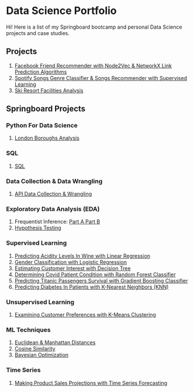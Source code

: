 # Data Science Portfolio

Hi! Here is a list of my Springboard bootcamp and personal Data Science projects and case studies.
 
## Projects
1. [Facebook Friend Recommender with Node2Vec & NetworkX Link Prediction Algorithms](https://github.com/HarshaMalireddy/Data-Science-Portfolio/tree/main/Projects/Facebook-Friend-Recommeder-Capstone)
2. [Spotify Songs Genre Classifier & Songs Recommender with Supervised Learning](https://github.com/HarshaMalireddy/Data-Science-Portfolio/tree/main/Projects/Spotify-Genre-Classifier-Capstone) 
3. [Ski Resort Facilities Analysis](https://github.com/HarshaMalireddy/Data-Science-Portfolio/tree/main/Projects/Ski-Resort-Guided-Capstone)
## Springboard Projects
### Python For Data Science
1. [London Boroughs Analysis](https://github.com/HarshaMalireddy/Data-Science-Portfolio/blob/main/Springboard%20Projects/Python%20For%20Data%20Science/London%20Boroughs%20Analysis/London%20Boroughs%20Analysis.ipynb)
### SQL
1. [SQL](https://github.com/HarshaMalireddy/Data-Science-Portfolio/blob/main/Springboard%20Projects/SQL/SQL.sql)
### Data Collection & Data Wrangling
1. [API Data Collection & Wrangling](https://github.com/HarshaMalireddy/Data-Science-Portfolio/blob/main/Springboard%20Projects/Data%20Collection%20%26%20Data%20Wrangling/API%20Data%20Collection%20%26%20Data%20Wrangling.ipynb)
### Exploratory Data Analysis (EDA)
1. Frequentist Inference: [Part A](https://github.com/HarshaMalireddy/Data-Science-Portfolio/blob/main/Springboard%20Projects/Exploratory%20Data%20Analysis%20(EDA)/Statistical%20Inference/Frequentist%20Inference%20Part%20A.ipynb)[ Part B](https://github.com/HarshaMalireddy/Data-Science-Portfolio/blob/main/Springboard%20Projects/Exploratory%20Data%20Analysis%20(EDA)/Statistical%20Inference/Frequentist%20Inference%20Part%20B.ipynb)
2. [Hypothesis Testing](https://github.com/HarshaMalireddy/Data-Science-Portfolio/blob/main/Springboard%20Projects/Exploratory%20Data%20Analysis%20(EDA)/Hypothesis%20Testing/Apps%20Hypothesis%20Testing.ipynb)
### Supervised Learning
1. [Predicting Acidity Levels In Wine with Linear Regression](https://github.com/HarshaMalireddy/Data-Science-Portfolio/blob/main/Springboard%20Projects/Supervised%20Learning%20Projects/Predicting%20Acidity%20Levels%20In%20Wine%20with%20Linear%20Regression/Predicting%20Acidity%20Levels%20In%20Wine%20with%20Linear%20Regression.ipynb)
2. [Gender Classification with Logistic Regression](https://github.com/HarshaMalireddy/Data-Science-Portfolio/blob/main/Springboard%20Projects/Supervised%20Learning%20Projects/Gender%20Classification%20with%20Logistic%20Regression/Gender%20Classification%20with%20Logistic%20Regression.ipynb)
3. [Estimating Customer Interest with Decision Tree](https://github.com/HarshaMalireddy/Data-Science-Portfolio/blob/main/Springboard%20Projects/Supervised%20Learning%20Projects/Estimating%20Customer%20Interest%20with%20Decision%20Tree/Estimating%20Customer%20Interest%20with%20Decision%20Tree.ipynb)
4. [Determining Covid Patient Condition with Random Forest Classifier](https://github.com/HarshaMalireddy/Data-Science-Portfolio/blob/main/Springboard%20Projects/Supervised%20Learning%20Projects/Determining%20Covid%20Patient%20Condition%20with%20Random%20Forest%20Classifier/Determining%20Covid%20Patient%20Condition%20with%20Random%20Forest%20Classifier.ipynb)
5. [Predicting Titanic Passengers Survival with Gradient Boosting Classifier](https://github.com/HarshaMalireddy/Data-Science-Portfolio/blob/main/Springboard%20Projects/Supervised%20Learning%20Projects/Predicting%20Titanic%20Passengers%20Survival%20with%20Gradient%20Boosting%20Classifier/Predicting%20Titanic%20Passengers%20Survival%20with%20Gradient%20Boosting%20Classifier.ipynb) 
6. [Predicting Diabetes In Patients with K-Nearest Neighbors (KNN)](https://github.com/HarshaMalireddy/Data-Science-Portfolio/blob/main/Springboard%20Projects/Supervised%20Learning%20Projects/Predicting%20Diabetes%20In%20Patients%20with%20K-Nearest%20Neighbors%20(KNN)/Predicting%20Diabetes%20In%20Patients%20with%20K-Nearest%20Neighbors%20(KNN).ipynb)
### Unsupervised Learning
1. [Examining Customer Preferences with K-Means Clustering](https://github.com/HarshaMalireddy/Data-Science-Portfolio/blob/main/Springboard%20Projects/Unsupervised%20Learning%20Projects/Examining%20Customer%20Preferences%20with%20K-Means%20Clustering/Examining%20Customer%20Preferences%20with%20K-Means%20Clustering.ipynb)
### ML Techniques
1. [Euclidean & Manhattan Distances](https://github.com/HarshaMalireddy/Data-Science-Portfolio/blob/main/Springboard%20Projects/ML%20Techniques/Euclidean_%26_Manhattan_Distances/Euclidean_and_Manhattan_Distances_Case_Study.ipynb)
2. [Cosine Similarity](https://github.com/HarshaMalireddy/Data-Science-Portfolio/blob/main/Springboard%20Projects/ML%20Techniques/Cosine_Similarity/Cosine_Similarity_Case_Study.ipynb)
3. [Bayesian Optimization](https://github.com/HarshaMalireddy/Data-Science-Portfolio/blob/main/Springboard%20Projects/ML%20Techniques/Bayesian%20Optimization/Bayesian%20Optimization.ipynb) 
### Time Series
1. [Making Product Sales Projections with Time Series Forecasting](https://github.com/HarshaMalireddy/Data-Science-Portfolio/blob/main/Springboard%20Projects/Time%20Series%20Forecasting/Making%20Product%20Sales%20Projections%20with%20Time%20Series%20Forecasting.ipynb)